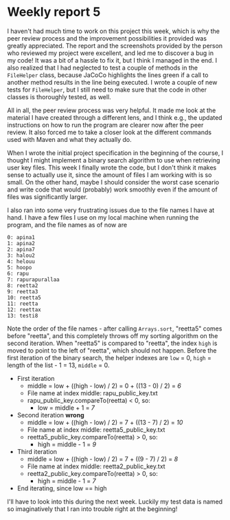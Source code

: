 # Weekly report 5
I haven't had much time to work on this project this week, which is why the peer review process and the improvement possibilities it provided was greatly appreciated. The report and the screenshots provided by the person who reviewed my project were excellent, and led me to discover a bug in my code! It was a bit of a hassle to fix it, but I think I managed in the end. I also realized that I had neglected to test a couple of methods in the `FileHelper` class, because JaCoCo highlights the lines green if a call to another method results in the line being executed. I wrote a couple of new tests for `FileHelper`, but I still need to make sure that the code in other classes is thoroughly tested, as well.

All in all, the peer review process was very helpful. It made me look at the material I have created through a different lens, and I think e.g., the updated instructions on how to run the program are clearer now after the peer review. It also forced me to take a closer look at the different commands used with Maven and what they actually do.

When I wrote the initial project specification in the beginning of the course, I thought I might implement a binary search algorithm to use when retrieving user key files. This week I finally wrote the code, but I don't think it makes sense to actually use it, since the amount of files I am working with is so small. On the other hand, maybe I should consider the worst case scenario and write code that would (probably) work smoothly even if the amount of files was significantly larger.

I also ran into some very frustrating issues due to the file names I have at hand. I have a few files I use on my local machine when running the program, and the file names as of now are
```
0: apina1
1: apina2
2: apina7
3: halou2
4: helouu
5: hoopo
6: rapu
7: rapurapurallaa
8: reetta2
9: reetta3
10: reetta5
11: reetta
12: reettax
13: testi8
```

Note the order of the file names - after calling `Arrays.sort`, "reetta5" comes before "reetta", and this completely throws off my sorting algorithm on the second iteration. When "reetta5" is compared to "reetta", the index `high` is moved to point to the left of "reetta", which should not happen. Before the first iteration of the binary search, the helper indexes are `low` = 0, `high` = length of the list - 1 = 13, `middle` = 0.

- First iteration
    - middle = low + ((high - low) / 2) = 0 + ((13 - 0) / 2) = *6*
    - File name at index middle: rapu_public_key.txt
    - rapu_public_key.compareTo(reetta) < 0, so:
        - low = middle + 1 = *7*
- Second iteration **wrong**
    - middle = low + ((high - low) / 2) = 7 + ((13 - 7) / 2) = *10*
    - File name at index middle: reetta5_public_key.txt
    - reetta5_public_key.compareTo(reetta) > 0, so:
        - high = middle - 1 = *9*
- Third iteration
    - middle = low + ((high - low) / 2) = 7 + ((9 - 7) / 2) = *8*
    - File name at index middle: reetta2_public_key.txt
    - reetta2_public_key.compareTo(reetta) > 0, so:
        - high = middle - 1 = *7*
- End iterating, since low == high

I'll have to look into this during the next week. Luckily my test data is named so imaginatively that I ran into trouble right at the beginning!